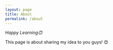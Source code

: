 ```yaml
---
layout: page
title: About
permalink: /about
---
```


*Happy Learning🙃*

This page is about sharing my idea to you guys! 😍
